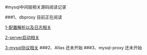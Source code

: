 #mysql中间层相关源码阅读记录

###1、dbproxy
目前正在阅读

[1-配置解析以及日志相关](https://github.com/dolphinsboy/dbproxy/blob/master/1-dbproxy%E6%BA%90%E7%A0%81%E9%98%85%E8%AF%BB-%E9%85%8D%E7%BD%AE%E8%A7%A3%E6%9E%90%E4%BB%A5%E5%8F%8A%E6%97%A5%E5%BF%97%E7%9B%B8%E5%85%B3.md)

[2-server启动相关](https://github.com/dolphinsboy/dbproxy/blob/master/2-dbproxy%E6%BA%90%E7%A0%81%E9%98%85%E8%AF%BB-server%E7%9B%B8%E5%85%B3.md)

[3-mysql协议相关](https://github.com/dolphinsboy/dbproxy/blob/master/3-dbproxy%E5%AF%B9%E5%BA%94%E7%9A%84mysql%E5%8D%8F%E8%AE%AE.md)
###2、Altas
还未开始
###3、mysql-proxy
还未开始
